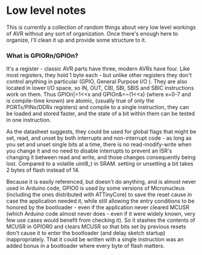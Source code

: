 # Low level notes
This is currently a collection of random things about very low level workings of AVR without any sort of organization. Once there's enough here to organize, I'll clean it up and provide some structure to it. 

### What is GPIORn/GPIOn?
It's a register - classic AVR parts have three, modern AVRs have four. Like most registers, they hold 1 byte each - but unlike other registers they don't control anything in particular (GPIO, General Purpose I/O ). They are also located in lower I/O space, so IN, OUT, CBI, SBI, SBIS and SBIC instructions work on them. Thus GPIOn|=1<<x and GPIOn&=~(1<<x) (where x=0-7 and is compile-time known) are atomic, (usually true of only the PORTx/PINx/DDRx registers) and compile to a single instruction, they can be loaded and stored faster, and the state of a bit within them can be tested in one instruction. 

As the datasheet suggests, they could be used for global flags that might be set, read, and unset by both interrupts and non-interrupt code - as long as you set and unset single bits at a time, there is no read-modify-write when you change it and no need to disable interrupts to prevent an ISR's changing it between read and write, and those changes consequently being lost. Compared to a volatile uint8_t in SRAM. setting or unsetting a bit takes 2 bytes of flash instead of 14. 

Because it is easily referenced, but doesn't do anything, and is almost never used in Arduino code, GPIO0 is used by some versions of Micronucleus (including the ones distributed with ATTinyCore) to save the reset cause in case the application needed it, while still allowing the entry conditions to be honored by the bootloader - even if the application never cleared MCUSR (which Arduino code almost never does - even if it were widely known, very few use cases would benefit from checking it). So it stashes the contents of MCUSR in GPIOR0 and clears MCUSR so that bits set by previous resets don't cause it to enter the bootloader (and delay sketch startup) inappropriately. That it could be written with a single instruction was an added bonus in a bootloader where every byte of flash matters.
